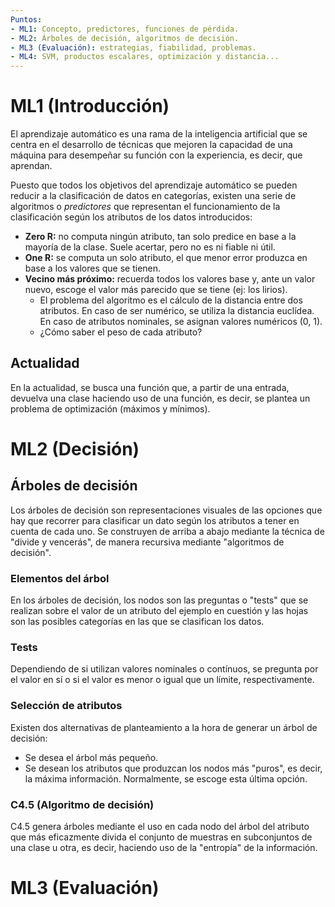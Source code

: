 ```yaml
---
Puntos:
- ML1: Concepto, predictores, funciones de pérdida.
- ML2: Árboles de decisión, algoritmos de decisión.
- ML3 (Evaluación): estrategias, fiabilidad, problemas.
- ML4: SVM, productos escalares, optimización y distancia...
---
```

# ML1 (Introducción)
El aprendizaje automático es una rama de la inteligencia artificial que se centra en el desarrollo de técnicas que mejoren la capacidad de una máquina para desempeñar su función con la experiencia, es decir, que aprendan.

Puesto que todos los objetivos del aprendizaje automático se pueden reducir a la clasificación de datos en categorías, existen una serie de algoritmos o *predictores* que representan el funcionamiento de la clasificación según los atributos de los datos introducidos:
- **Zero R:** no computa ningún atributo, tan solo predice en base a la mayoría de la clase. Suele acertar, pero no es ni fiable ni útil.
- **One R:** se computa un solo atributo, el que menor error produzca en base a los valores que se tienen.
- **Vecino más próximo:** recuerda todos los valores base y, ante un valor nuevo, escoge el valor más parecido que se tiene (ej: los lirios).
	- El problema del algoritmo es el cálculo de la distancia entre dos atributos. En caso de ser numérico, se utiliza la distancia euclídea. En caso de atributos nominales, se asignan valores numéricos (0, 1).
	- ¿Cómo saber el peso de cada atributo?

## Actualidad
En la actualidad, se busca una función que, a partir de una entrada, devuelva una clase haciendo uso de una función, es decir, se plantea un problema de optimización (máximos y mínimos).

# ML2 (Decisión)
## Árboles de decisión
Los árboles de decisión son representaciones visuales de las opciones que hay que recorrer para clasificar un dato según los atributos a tener en cuenta de cada uno. Se construyen de arriba a abajo mediante la técnica de "divide y vencerás", de manera recursiva mediante "algoritmos de decisión".

### Elementos del árbol
En los árboles de decisión, los nodos son las preguntas o "tests" que se realizan sobre el valor de un atributo del ejemplo en cuestión y las hojas son las posibles categorías en las que se clasifican los datos.

### Tests
Dependiendo de si utilizan valores nominales o contínuos, se pregunta por el valor en sí o si el valor es menor o igual que un límite, respectivamente.

### Selección de atributos
Existen dos alternativas de planteamiento a la hora de generar un árbol de decisión:
- Se desea el árbol más pequeño.
- Se desean los atributos que produzcan los nodos más "puros", es decir, la máxima información.
Normalmente, se escoge esta última opción.

### C4.5 (Algoritmo de decisión)
C4.5 genera árboles mediante el uso en cada nodo del árbol del atributo que más eficazmente divida el conjunto de muestras en subconjuntos de una clase u otra, es decir, haciendo uso de la "entropía" de la información.

# ML3 (Evaluación)
